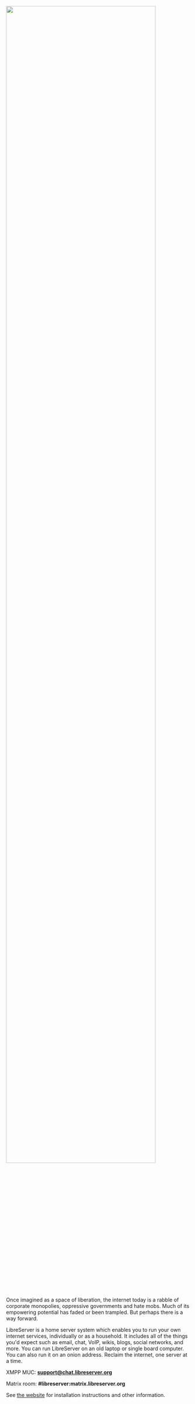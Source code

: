 <img src="https://gitlab.com/bashrc2/libreserver/-/raw/bullseye/img/collage.jpg?raw=true" width="90%"/>

Once imagined as a space of liberation, the internet today is a rabble of corporate monopolies, oppressive governments and hate mobs. Much of its empowering potential has faded or been trampled. But perhaps there is a way forward.

LibreServer is a home server system which enables you to run your own internet services, individually or as a household. It includes all of the things you'd expect such as email, chat, VoIP, wikis, blogs, social networks, and more. You can run LibreServer on an old laptop or single board computer. You can also run it on an onion address. Reclaim the internet, one server at a time.

XMPP MUC: **support@chat.libreserver.org**

Matrix room: **#libreserver:matrix.libreserver.org**

See [the website](https://libreserver.org) for installation instructions and other information.
